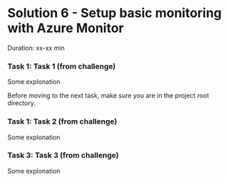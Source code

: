 # Solution 6 - Setup basic monitoring with Azure Monitor

Duration: xx-xx min

### Task 1: Task 1 (from challenge)

Some explonation



Before moving to the next task, make sure you are in the project root directory.

### Task 1: Task 2 (from challenge)

Some explonation

### Task 3: Task 3 (from challenge)

Some explonation
